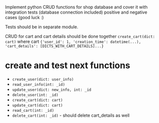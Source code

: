Implement python CRUD functions for shop database and cover it with
integration tests (database connection included) positive and negative
cases (good luck :)

Tests should be in separate module.

CRUD for cart and cart details should be done together
  `create_cart(dict: cart)` where cart
  `{'user_id': 1, 'creation_time': datetime(...), 'cart_details': [DICTS_WITH_CART_DETAILS]...}`

# create and test next functions
* `create_user(dict: user_info)`
* `read_user_info(int: _id)`
* `update_user(dict: new_info, int: _id`
* `delete_user(int: _id)`
* `create_cart(dict: cart)`
* `update_cart(dict: cart)`
* `read_cart(int: _id)`
* `delete_cart(int: _id)` - should delete cart_details as well
